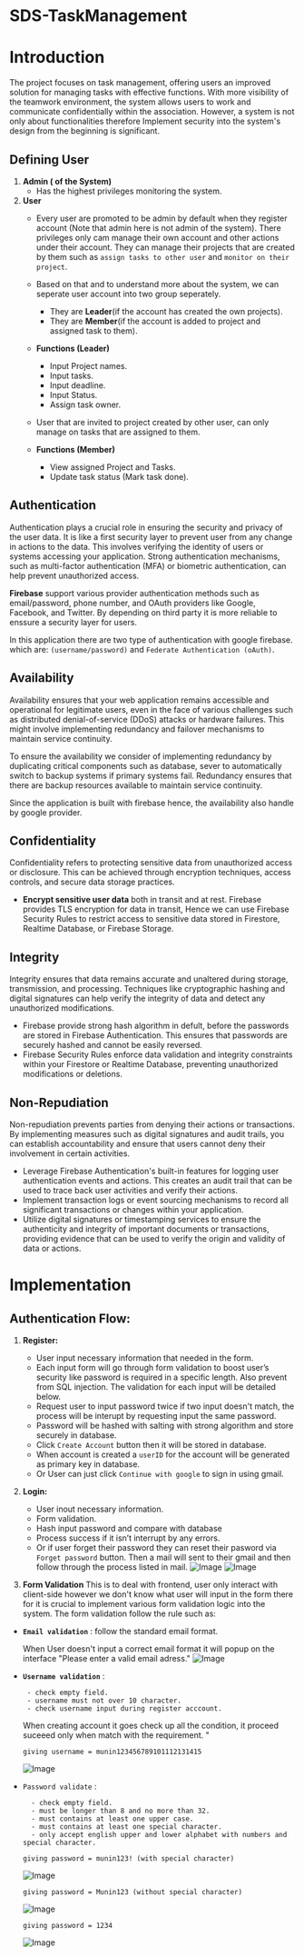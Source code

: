 # SDS-TaskManagement

# Introduction

The project focuses on task management, offering users an improved solution for managing tasks with effective functions. With more visibility of the teamwork environment, the system allows users to work and communicate confidentially within the association. However, a system is not only about functionalities therefore Implement security into the system's design from the beginning is significant.

## Defining User

1. **Admin ( of the System)**
    - Has the highest privileges monitoring the system.
2. **User**
    - Every user are promoted to be admin by default when they register account (Note that admin here is not admin of the system). There privileges only cam manage their own account and other actions under their account. They can manage their projects that are created by them such as `assign tasks to other user` and `monitor on their project`.
    - Based on that and to understand more about the system, we can seperate user account into two group seperately.
        - They are **Leader**(if the account has created the own projects).
        - They are **Member**(if the account is added to project and assigned task to them).
        
    - **Functions (Leader)**
        - Input Project names.
        - Input tasks.
        - Input deadline.
        - Input Status.
        - Assign task owner.
        
    - User that are invited to project created by other user, can only manage on tasks that are assigned to them.
    - **Functions (Member)**
        - View assigned Project and Tasks.
        - Update task status (Mark task done).

## Authentication

Authentication plays a crucial role in ensuring the security and privacy of the user data. It is like a first security layer to prevent user from any change in actions to the data. This involves verifying the identity of users or systems accessing your application. Strong authentication mechanisms, such as multi-factor authentication (MFA) or biometric authentication, can help prevent unauthorized access. 

**Firebase** support various provider authentication methods such as email/password, phone number, and OAuth providers like Google, Facebook, and Twitter. By depending on third party it is more reliable to enssure a security layer for users.

In this application there are two type of authentication with google firebase. which are: `(username/password)` and `Federate Authentication (oAuth)`.

## Availability

Availability ensures that your web application remains accessible and operational for legitimate users, even in the face of various challenges such as distributed denial-of-service (DDoS) attacks or hardware failures. This might involve implementing redundancy and failover mechanisms to maintain service continuity.

To ensure the availability we consider of implementing redundancy by duplicating critical components such as database, sever to automatically switch to backup systems if primary systems fail. Redundancy ensures that there are backup resources available to maintain service continuity.

Since the application is built with firebase hence, the availability also handle by google provider.

## Confidentiality

Confidentiality refers to protecting sensitive data from unauthorized access or disclosure. This can be achieved through encryption techniques, access controls, and secure data storage practices. 

- **Encrypt sensitive user data** both in transit and at rest. Firebase provides TLS encryption for data in transit, Hence we can use Firebase Security Rules to restrict access to sensitive data stored in Firestore, Realtime Database, or Firebase Storage.

## Integrity

Integrity ensures that data remains accurate and unaltered during storage, transmission, and processing. Techniques like cryptographic hashing and digital signatures can help verify the integrity of data and detect any unauthorized modifications.

- Firebase provide strong hash algorithm in defult, before the passwords are stored in Firebase Authentication. This ensures that passwords are securely hashed and cannot be easily reversed.
- Firebase Security Rules enforce data validation and integrity constraints within your Firestore or Realtime Database, preventing unauthorized modifications or deletions.

## Non-Repudiation

Non-repudiation prevents parties from denying their actions or transactions. By implementing measures such as digital signatures and audit trails, you can establish accountability and ensure that users cannot deny their involvement in certain activities.

- Leverage Firebase Authentication's built-in features for logging user authentication events and actions. This creates an audit trail that can be used to trace back user activities and verify their actions.
- Implement transaction logs or event sourcing mechanisms to record all significant transactions or changes within your application.
- Utilize digital signatures or timestamping services to ensure the authenticity and integrity of important documents or transactions, providing evidence that can be used to verify the origin and validity of data or actions.




# Implementation
## Authentication Flow:
1. **Register:**
    - User input necessary information that needed in the form.
    - Each input form will go through form validation to boost user’s security like password is required in a specific length. Also prevent from SQL injection. The validation for each input will be detailed below.
    - Request user to input password twice if two input doesn't match, the process will be interupt by requesting input the same password.
    - Password will be hashed with salting with strong algorithm and store securely in database.
    - Click `Create Account` button then it will be stored in database.
    - When account is created a `userID` for the account will be generated as primary key in database.
    - Or User can just click `Continue with google` to sign in using gmail.

      
2. **Login:**
    - User inout necessary information.
    - Form validation.
    - Hash input password and compare with database
    - Process success if it isn’t interrupt by any errors.
    - Or if user forget their password they can reset their pasword via `Forget password` button. Then a mail will sent to their gmail and then follow through the process listed in mail. 
![Image](Picture/aaaa.png)
![Image](Picture/bbbb.png)

1. **Form Validation**
   This is to deal with frontend, user only interact with client-side however we don't know what user will input in the form there for it is crucial to implement various form validation logic into the system. The form validation follow the rule such as:
- **`Email validation`** : follow the standard email format.

  When User doesn't input a correct email format it will popup on the interface "Please enter a valid email adress."
   ![Image](Picture/email_val.png)
  
- **`Username validation`** :
     ```
      - check empty field.
      - username must not over 10 character.
      - check username input during register acccount.
     ```
     When creating account it goes check up all the condition, it proceed suceeed only when match with the requirement. "

  ```
  giving username = munin123456789101112131415
  ```
    ![Image](Picture/username_val.png)

- `Password validate` :
    ```
      - check empty field.
      - must be longer than 8 and no more than 32.
      - must contains at least one upper case.
      - must contains at least one special character.
      - only accept english upper and lower alphabet with numbers and special character.
    ```
    
   ```
  giving password = munin123! (with special character)
   ```
   ![Image](Picture/password_val.png)

  ```
  giving password = Munin123 (without special character)
  ```
  ![Image](Picture/password_val_1.png)

  
  ```
  giving password = 1234
  ```
  ![Image](Picture/password_val_2.png)

  




   
